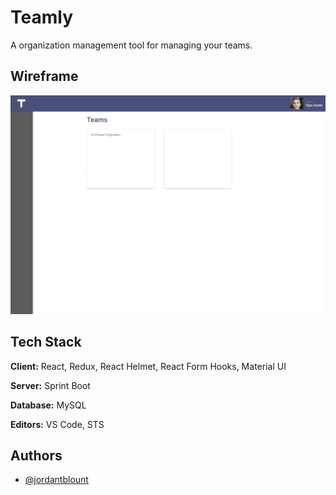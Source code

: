 # Teamly

A organization management tool for managing your teams. 

## Wireframe

![Desktop image](https://github.com/JordanBlount/teamly/blob/main/wireframes/desktop.png)

## Tech Stack

**Client:** React, Redux, React Helmet, React Form Hooks, Material UI

**Server:** Sprint Boot

**Database:** MySQL

**Editors:** VS Code, STS

  
## Authors

- [@jordantblount](https://jordanblount.com)

  